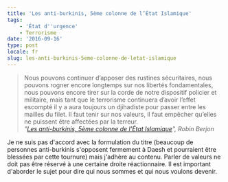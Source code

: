 ```yaml
---
title: 'Les anti-burkinis, 5ème colonne de l’État Islamique'
tags:
    - 'État d''urgence'
    - Terrorisme
date: '2016-09-16'
type: post
locale: fr
slug: les-anti-burkinis-5eme-colonne-de-letat-islamique
---
```


> Nous pouvons continuer d’apposer des rustines sécuritaires, nous pouvons rogner encore longtemps sur nos libertés fondamentales, nous pouvons encore tirer sur la corde de notre dispositif policier et militaire, mais tant que le terrorisme continuera d’avoir l’effet escompté il y a aura toujours un djihadiste pour passer entre les mailles du filet. Il faut tenir sur nos valeurs, il faut empêcher qu’elles ne puissent être affectées par la terreur.  
> <cite>"[Les anti-burkinis, 5ème colonne de l’État Islamique](http://berjon.com/burkiniban/)", Robin Berjon</cite>

Je ne suis pas d'accord avec la formulation du titre (beaucoup de personnes anti-burkinis s'opposent fermement à Daesh et pourraient être blessées par cette tournure) mais j'adhère au contenu. Parler de valeurs ne doit pas être réservé à une certaine droite réactionnaire. Il est important d'aborder le sujet pour dire qui nous sommes et qui nous voulons devenir.
